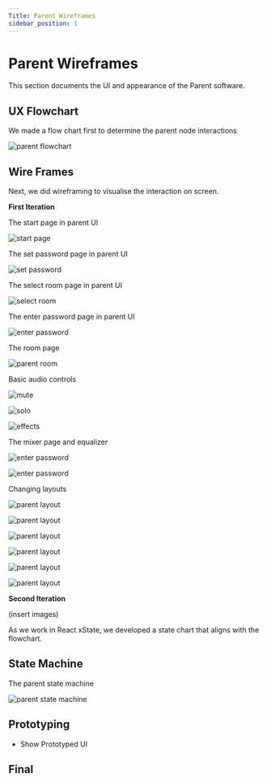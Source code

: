 ```yaml
---
Title: Parent Wireframes
sidebar_position: 1
---
```


# Parent Wireframes

This section documents the UI and appearance of the Parent software.

## UX Flowchart

We made a flow chart first to determine the parent node interactions

![parent flowchart](/img/wireframe/parent-flow.png)

## Wire Frames

Next, we did wireframing to visualise the interaction on screen.

**First Iteration**

The start page in parent UI

![start page](/img/wireframe/ui-parent-start-page.png)

The set password page in parent UI

![set password](/img/wireframe/ui-parent-set-password.png)

The select room page in parent UI

![select room](/img/wireframe/ui-parent-select-room.png)

The enter password page in parent UI

![enter password](/img/wireframe/ui-parent-enter-password.png)

The room page

![parent room](/img/wireframe/parent-room.png)

Basic audio controls

![mute](/img/wireframe/parent-room-mute.png)

![solo](/img/wireframe/parent-room-solo-active.png)

![effects](/img/wireframe/parent-room-effects.png)

The mixer page and equalizer

![enter password](/img/wireframe/parent-mixer.png)

![enter password](/img/wireframe/parent-equalizer.png)

Changing layouts

![parent layout](/img/wireframe/parent-layout.png)

![parent layout](/img/wireframe/parent-layout0.png)

![parent layout](/img/wireframe/parent-layout1.png)

![parent layout](/img/wireframe/parent-layout2.png)

![parent layout](/img/wireframe/parent-changelayout.png)

![parent layout](/img/wireframe/parent-changelayout2.png)

**Second Iteration**

(insert images)

As we work in React xState, we developed a state chart that aligns with the flowchart.

## State Machine

The parent state machine

![parent state machine](/img/state-machine/parent-state-machine.png)

## Prototyping

- Show Prototyped UI

## Final
